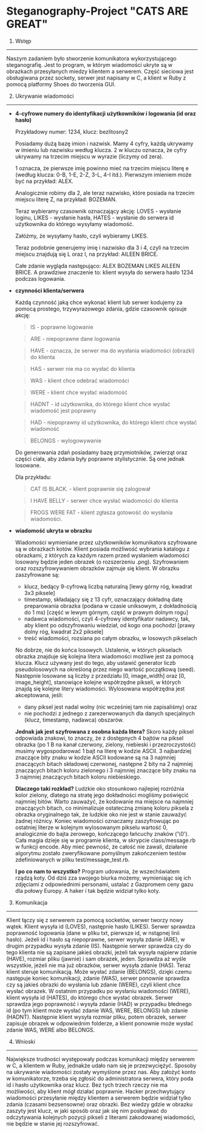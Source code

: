 Steganography-Project "**CATS ARE GREAT**"
===========================

1. Wstęp
-------------------------

Naszym zadaniem było stworzenie komunikatora wykorzystującego steganografię. Jest to program, w którym wiadomości ukryte są w obrazkach przesyłanych miedzy klientem a serwerem.
Część sieciowa jest obsługiwana przez sockety, serwer jest napisany w C, a klient w Ruby z pomocą platformy Shoes do tworzenia GUI.


2. Ukrywanie wiadomości
-------------------------

* **4-cyfrowe numery do identyfikacji użytkowników i logowania (id oraz hasło)**

	Przykładowy numer: 1234, klucz: bezlitosny2
	
	Posiadamy dużą bazę imion i nazwisk. Mamy 4 cyfry, każdą ukrywamy w imieniu lub nazwisku według klucza. 2 w kluczu oznacza, że cyfry ukrywamy na trzecim miejscu w wyrazie (liczymy od zera).
	
	1 oznacza, że pierwsze imię powinno mieć na trzecim miejscu literę e (według klucza: 0-B, 1-E, 2-Z, 3-L, 4-I itd.). Pierwszym imieniem może być na przykład: ALEX. 
	
	Analogicznie robimy dla 2, ale teraz nazwisko, które posiada na trzecim miejscu literę Z, na przykład: BOZEMAN. 
	
	Teraz wybieramy czasownik oznaczający akcję: LOVES - wysłanie loginu, LIKES - wysłanie hasła, HATES - wysłanie do serwera id użytkownika do którego wysyłamy wiadomość.
	
	Załóżmy, że wysyłamy hasło, czyli wybieramy LIKES.
	
	Teraz podobnie generujemy imię i nazwisko dla 3 i 4, czyli na trzecim miejscu znajdują się L oraz I, na przykład: AILEEN BRICE.
	
	Całe zdanie wygląda następująco: ALEX BOZEMAN LIKES  AILEEN BRICE. A prawdziwe znaczenie to: klient wysyła do serwera hasło 1234 podczas logowania.
	
	

* **czynności klienta/serwera**

	Każdą czynność jaką chce wykonać klient lub serwer kodujemy za pomocą prostego, trzywyrazowego zdania, gdzie czasownik opisuje akcję:
	>	IS - poprawne logowanie
	
	>	ARE - niepoprawne dane logowania
	
	>	HAVE - oznacza, że serwer ma do wysłania wiadomości (obrazki) do klienta
	
	>	HAS - serwer nie ma co wysłać do klienta
	
	>	WAS - klient chce odebrać wiadomości
	
	>	WERE - klient chce wysłać wiadomość
	
	>	HADNT - id użytkownika, do którego klient chce wysłać wiadomość jest poprawny
	
	>	HAD - niepoprawny id użytkownika, do którego klient chce wysłać wiadomość
	
	>	BELONGS - wylogowywanie
	

	Do generowania zdań posiadamy bazę przymiotników, zwierząt oraz części ciała, aby zdania były poprawne stylistycznie. Są one jednak losowane.
	
	Dla przykładu:
	>	CAT IS BLACK. - klient poprawnie się zalogował
	
	>	I HAVE BELLY - serwer chce wysłać wiadomości do klienta
	
	>	FROGS WERE FAT - klient zgłasza gotowość do wysłania wiadomości.



* **wiadomość ukryta w obrazku**

    Wiadomości wymieniane przez użytkowników komunikatora szyfrowane są w obrazkach kotów. Klient posiada możliwość wybrania katalogu z obrazkami, z których za każdym razem przed wysłaniem wiadomości losowany będzie jeden obrazek (o rozszerzeniu .png). Szyfrowaniem oraz rozszyfrowywaniem obrazków zajmuje się klient. W obrazku zaszyfrowane są:
    *   klucz, bedący 9-cyfrową liczbą naturalną [lewy górny róg, kwadrat 3x3 piksele]
    *   timestamp, składający się z 13 cyfr, oznaczający dokładną datę preparowania obrazka (podana w czasie uniksowym, z dokładnością do 1 ms) [część w lewym górnym, część w prawym dolnym rogu]
    *   nadawca wiadomości, czyli 4-cyfrowy identyfikator nadawcy, tak, aby klient po odszyfrowaniu wiedział, od kogo ona pochodzi [prawy dolny róg, kwadrat 2x2 piksele]
    *   treść wiadomości, rozsiana po całym obrazku, w losowych pikselach
    
    No dobrze, nie do końca losowych. Ustalenie, w których pikselach obrazka znajduje się kolejna litera wiadomości możliwe jest za pomocą klucza. Klucz używany jest do tego, aby ustawić generator liczb pseudolosowych na określoną przez niego wartość początkową (seed). Następnie losowane są liczby z przedziału [0, image_width] oraz [0, image_height], stanowiące kolejne współrzędne pikseli, w których znajdą się kolejne litery wiadomości. Wylosowana współrzędna jest akceptowana, jeśli:
    *   dany piksel jest nadal wolny (nic wcześniej tam nie zapisaliśmy) oraz
    *   nie pochodzi z jednego z zarezerwowanych dla danych specjalnych (klucz, timestamp, nadawca) obszarów.
    
    **Jednak jak jest szyfrowana z osobna każda litera?**
    Skoro każdy piksel odpowiada znakowi, to znaczy, że z dostępnych 4 bajtów na piksel obrazka (po 1 B na kanał czerwony, zielony, niebieski i przezroczystość) musimy wygospodarować 1 bajt na literę w kodzie ASCII. 3 najbardziej znaczące bity znaku w kodzie ASCII kodowane są na 3 najmniej znaczących bitach składowej czerwonej, następne 2 bity na 2 najmniej znaczących bitach koloru zielonego i 3 najmniej znaczące bity znaku na 3 najmniej znaczących bitach koloru niebieskiego.
    
    **Dlaczego taki rozkład?**
    Ludzkie oko stosunkowo najlepiej rozróżnia kolor zielony, dlatego na stratę jego dokładności mogliśmy poświęcić najmniej bitów. Warto zauważyć, że kodowanie ma miejsce na najmniej znaczących bitach, co minimalizuje ostateczną zmianę koloru piksela z obrazka oryginalnego tak, że ludzkie oko nie jest w stanie zauważyć żadnej różnicy.
    Koniec wiadomości oznaczamy zaszyfrowując po ostatniej literze w kolejnym wylosowanym pikselu wartość 0, analogicznie do bajta zerowego, kończącego łańcuchy znaków ('\0').
    Cała magia dzieje się w programie klienta, w skrypcie class/message.rb w funkcji encode. Aby mieć pewność, że całość nie zawali, działanie algorytmu zostało zweryfikowane pomyślnym zakończeniem testów zdefiniowanych w pliku test/message_test.rb.
    
    **I po co nam to wszystko?**
    Program udowania, że wszechświatem rządzą koty. Od dziś zza swojego biurka możemy, wymieniając się ich zdjęciami z odpowiednimi personami, ustalać z Gazpromem ceny gazu dla połowy Europy. A haker i tak będzie widział tylko koty.
    
3. Komunikacja
-------------------------

Klient łączy się z serwerem za pomocą socketów, serwer tworzy nowy wątek. Klient wysyła id (LOVES), następnie hasło (LIKES). Serwer sprawdza poprawność logowania (dane w pliku txt, pierwsze id, w nstąpnej linii hasło).
Jeżeli id i hasło są niepoprawne, serwer wysyła zdanie (ARE), w drugim przypadku wysyła zdanie (IS). Następnie serwer sprawdza czy do tego klienta nie są zapisane jakieś obrazki, jeżeli tak wysyła najpierw zdanie (HAVE), rozmiar pliku (jawnie) i sam obrazek, jeden.
Sprawdza aż wyśle wszystkie, jeżeli nie ma już obrazków, serwer wysyła zdanie (HAS). Teraz klient steruje komunikacją. Może wysłać zdanie (BELONGS), dzięki czemu następuje koniec komunikacji, zdanie (WAS), serwer ponownie sprawdza czy są jakieś obrazki do wysłania lub zdanie (WERE), czyli klient chce wysłać obrazek.
W ostatnim przypadku po wysłaniu wiadomości (WERE), klient wysyła id (HATES), do którego chce wysłać obrazek. Serwer sprawdza jego poprawność i wysyła zdanie (HAD) w przypadku błednego id (po tym klient może wysłać zdanie WAS, WERE, BELONGS) lub zdanie (HADNT).
Następnie klient wysyła rozmiar pliku, potem obrazek, serwer zapisuje obrazek w odpowiednim folderze, a klient ponownie może wysłać zdanie WAS, WERE albo BELONGS.

4. Wnioski
-------------------------	

Największe trudności występowały podczas komunikacji między serwerem w C, a klientem w Ruby, jednakże udało nam się je przezwyciężyć.
Sposoby na ukrywanie wiadomości zostały wymyślone przez nas. Aby założyć konto w komunikatorze, trzeba się zgłosić do administratora serwera, który poda id i hasło użytkownika oraz klucz.
Bez tych trzech rzeczy nie ma możliwości, aby klient mógł działać poprawnie. Hacker przechwytujący wiadomości przesyłanie między klientem a serwerem będzie widział tylko zdania (czasami bezsensowne) oraz obrazki.
Bez wiedzy gdzie w obrazku zaszyty jest klucz, w jaki sposób oraz jak się nim posługiwać do odczytywania kolejnych pozycji pikseli z literami zakodowanej wiadomości, nie będzie w stanie jej rozszyfrować.

